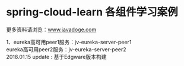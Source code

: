 #  spring-cloud-learn 各组件学习案例
更多资料请浏览：www.javadoge.com

1、eureka高可用peer1服务：jv-eureka-server-peer1 </br>
   eureka高可用peer2服务：jv-eureka-server-peer2 </br>
   2018.01.15 update : 基于Edgware版本构建 </br>
